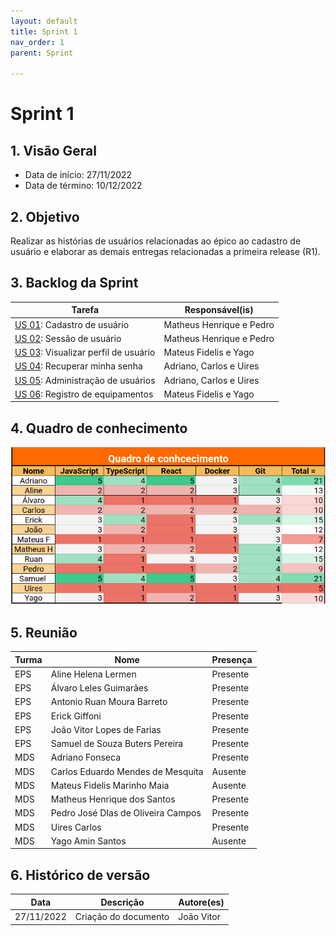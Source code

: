 ```yaml
---
layout: default
title: Sprint 1
nav_order: 1
parent: Sprint

---
```


# Sprint 1

## 1. Visão Geral

* Data de início: 27/11/2022
* Data de término: 10/12/2022

## 2. Objetivo 

Realizar as histórias de usuários relacionadas ao épico ao cadastro de usuário e elaborar as demais entregas relacionadas a primeira release (R1).

## 3. Backlog da Sprint

|Tarefa|Responsável(is)|
|------|-----------|
| [US 01](https://github.com/fga-eps-mds/2022-2-alectrion-doc/issues/7): Cadastro de usuário | Matheus Henrique e Pedro |
| [US 02](https://github.com/fga-eps-mds/2022-2-alectrion-doc/issues/8): Sessão de usuário | Matheus Henrique e Pedro |
| [US 03](https://github.com/fga-eps-mds/2022-2-alectrion-doc/issues/9): Visualizar perfil de usuário | Mateus Fidelis e Yago |
| [US 04](https://github.com/fga-eps-mds/2022-2-alectrion-doc/issues/10): Recuperar minha senha | Adriano, Carlos e Uires |
| [US 05](https://github.com/fga-eps-mds/2022-2-Alectrion-DOC/issues/12): Administração de usuários | Adriano, Carlos e Uires |
| [US 06](https://github.com/fga-eps-mds/2022-2-Alectrion-DOC/issues/13): Registro de equipamentos | Mateus Fidelis e Yago |

## 4. Quadro de conhecimento

![Quadro de conhecimento](../assets/quadro_de_conhecimento/1_quadro_de_conhecimento.png)

## 5. Reunião

|Turma|Nome|Presença|
|-----|----|--------|
| EPS | Aline Helena Lermen | Presente |
| EPS | Álvaro Leles Guimarães | Presente |
| EPS | Antonio Ruan Moura Barreto | Presente |
| EPS | Erick Giffoni | Presente |
| EPS | João Vitor Lopes de Farias | Presente |
| EPS | Samuel de Souza Buters Pereira | Presente |
| MDS | Adriano Fonseca | Presente |
| MDS | Carlos Eduardo Mendes de Mesquita | Ausente |
| MDS | Mateus Fidelis Marinho Maia | Ausente |
| MDS | Matheus Henrique dos Santos | Presente |
| MDS | Pedro José DIas de Oliveira Campos | Presente |
| MDS | Uires Carlos | Presente |
| MDS | Yago Amin Santos | Ausente |


## 6. Histórico de versão

|**Data**|**Descrição**|**Autore(es)**|
|--------|-------------|--------------|
|27/11/2022| Criação do documento | João Vitor |